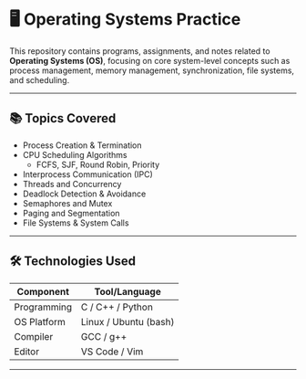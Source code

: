 # 🖥️ Operating Systems Practice

This repository contains programs, assignments, and notes related to **Operating Systems (OS)**, focusing on core system-level concepts such as process management, memory management, synchronization, file systems, and scheduling.

---

## 📚 Topics Covered

- Process Creation & Termination
- CPU Scheduling Algorithms
  - FCFS, SJF, Round Robin, Priority
- Interprocess Communication (IPC)
- Threads and Concurrency
- Deadlock Detection & Avoidance
- Semaphores and Mutex
- Paging and Segmentation
- File Systems & System Calls

---

## 🛠️ Technologies Used

| Component        | Tool/Language         |
|------------------|-----------------------|
| Programming      | C / C++ / Python      |
| OS Platform      | Linux / Ubuntu (bash) |
| Compiler         | GCC / g++             |
| Editor           | VS Code / Vim         |

---
